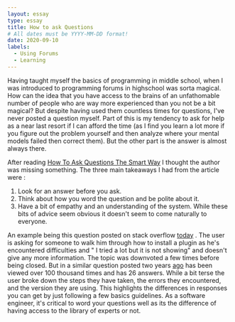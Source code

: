 ```yaml
---
layout: essay
type: essay
title: How to ask Questions
# All dates must be YYYY-MM-DD format!
date: 2020-09-10
labels:
  - Using Forums
  - Learning
---
```


Having taught myself the basics of programming in middle school, when I was introduced to programming forums in highschool was sorta magical. How can the idea that you have access to the brains of an unfathomable number of people who are way more experienced than you not be a bit magical? But despite having used them countless times for questions, I've never posted a question myself. Part of this is my tendency to ask for help as a near last resort if I can afford the time (as I find you learn a lot more if you figure out the problem yourself and then analyze where your mental models failed then correct them). But the other part is the answer is almost always there. 

After reading [How To Ask Questions The Smart Way](http://www.catb.org/esr/faqs/smart-questions.html) I thought the author was missing something. The three main takeaways I had from the article were :
1. Look for an answer before you ask.
2. Think about how you word the question and be polite about it.
3. Have a bit of empathy and an understanding of the system.
While these bits of advice seem obvious it doesn't seem to come naturally to everyone. 

An example being this question posted on stack overflow [today](https://stackoverflow.com/questions/63843452/problems-while-adding-mathtype-to-django-ckeditor) . The user is asking for someone to walk him through how to install a plugin as he's encountered difficulties and " I tried a lot but it is not showing" and doesn't give any more information. The topic was downvoted a few times before being closed.
But in a similar question posted two years [ago](https://stackoverflow.com/questions/47545940/when-i-run-npm-install-it-returns-with-err-code-eintegrity-npm-5-3-0) has been viewed over 100 thousand times and has 26 answers. While a bit terse the user broke down the steps they have taken, the errors they encountered, and the version they are using. This highlights the differences in responses you can get by just following a few basics guidelines. As a software engineer, it's critical to word your questions well as its the difference of having access to the library of experts or not.
